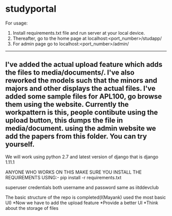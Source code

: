 # studyportal

For usage: 
1. Install requirements.txt file and run server at your local device. 
2. Thereafter, go to the home page at localhost:<port_number>/studapp/
3. For admin page go to localhost:<port_number>/admin/

-------------------------------------------------------------------------------------------------------------------------------------------
I've added the actual upload feature which adds the files to media/documents/. I've also reworked the models such that the minors and majors and other displays the actual  files. I've added some sample files for APL100, go browse them using the website. Currently the workpattern is this, people contibute using the upload button, this dumps the file in media/document. using the admin website we add the papers from this folder. You can try yourself.
-------------------------------------------------------------------------------------------------------------------------------------------
We will work using python 2.7
and latest version of django that is django 1.11.1

ANYONE WHO WORKS ON THIS MAKE SURE YOU INSTALL THE REQUIREMENTS USING:-
pip install -r requirements.txt

superuser credentials
both username and password same as iitddevclub

The basic structure of the repo is completed(I(Mayank) used the most basic UI)
	*Now we have to add the upload feature
	*Provide a better UI
	*Think about the storage of files


